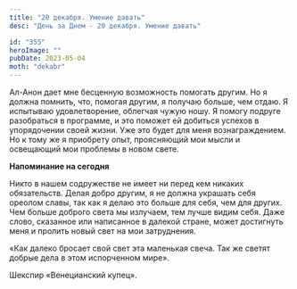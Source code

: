 ```yaml
---
title: "20 декабря. Умение давать"
desc: "День за Днем - 20 декабря. Умение давать"

id: "355"
heroImage: ""
pubDate: 2023-05-04
moth: "dekabr"
---
```


Ал-Анон дает мне бесценную возможность помогать другим. Но я должна помнить,
что, помогая другим, я получаю больше, чем отдаю. Я испытываю удовлетворение,
облегчая чужую ношу. Я помогу подруге разобраться в программе, и это поможет
ей добиться успехов в упорядочении своей жизни. Уже это будет для меня
вознаграждением. Но к тому же я приобрету опыт, проясняющий мои мысли и
освещающий мои проблемы в новом свете.

**Напоминание на сегодня**

Никто в нашем содружестве не имеет ни перед кем никаких обязательств. Делая
добро другим, я не должна украшать себя ореолом славы, так как я делаю это
больше для себя, чем для других. Чем больше доброго света мы излучаем, тем
лучше видим себя. Даже слово, сказанное или написанное в далекой стране, может
достигнуть меня и пролить новый свет на мои затруднения.

«Как далеко бросает свой свет эта маленькая свеча. Так же светят добрые дела в
этом испорченном мире».

Шекспир «Венецианский купец».
